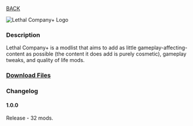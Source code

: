 
[BACK](..)

![Lethal Company+ Logo](./img/branding/icon.png)

### Description
Lethal Company+ is a modlist that aims to add as little gameplay-affecting-content as possible (the content it does add is purely cosmetic), gameplay tweaks, and quality of life mods.

### [Download Files](https://minhaskamal.github.io/DownGit/#/home?url=https://github.com/Biblioklept/biblioklept.github.io/tree/main/modlists/lethal-company-plus)

### Changelog

#### 1.0.0
Release - 32 mods.